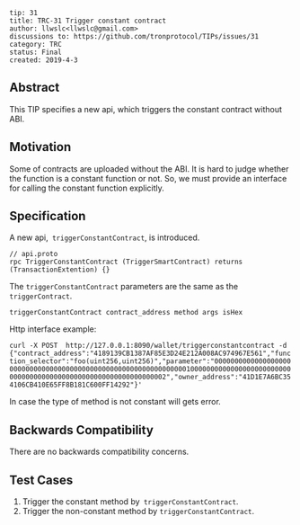 ```
tip: 31
title: TRC-31 Trigger constant contract
author: llwslc<llwslc@gmail.com> 
discussions to: https://github.com/tronprotocol/TIPs/issues/31
category: TRC
status: Final
created: 2019-4-3
```
## Abstract

This TIP specifies a new api, which triggers the constant contract without ABI.

## Motivation

Some of contracts are uploaded without the ABI. It is hard to judge whether the function is a constant function or not. So, we must provide an interface for calling the constant function explicitly.  

## Specification

A new api,` triggerConstantContract`, is introduced. 
```
// api.proto
rpc TriggerConstantContract (TriggerSmartContract) returns (TransactionExtention) {}
```

The `triggerConstantContract` parameters are the same as the `triggerContract`.

`triggerConstantContract contract_address method args isHex`

Http interface example:

`curl -X POST  http://127.0.0.1:8090/wallet/triggerconstantcontract -d {"contract_address":"4189139CB1387AF85E3D24E212A008AC974967E561","function_selector":"foo(uint256,uint256)","parameter":"00000000000000000000000000000000000000000000000000000000000000010000000000000000000000000000000000000000000000000000000000000002","owner_address":"41D1E7A6BC354106CB410E65FF8B181C600FF14292"}'`

In case the type of method is not constant will gets error.

## Backwards Compatibility

There are no backwards compatibility concerns.

## Test Cases

1. Trigger the constant method by` triggerConstantContract`.
2. Trigger the non-constant method by `triggerConstantContract`.
